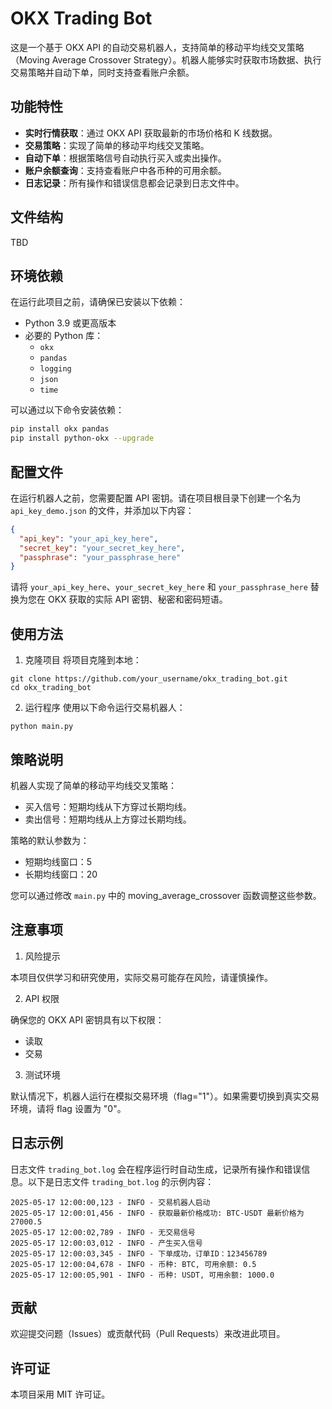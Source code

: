 # OKX Trading Bot

这是一个基于 OKX API 的自动交易机器人，支持简单的移动平均线交叉策略（Moving Average Crossover Strategy）。机器人能够实时获取市场数据、执行交易策略并自动下单，同时支持查看账户余额。

## 功能特性

- **实时行情获取**：通过 OKX API 获取最新的市场价格和 K 线数据。
- **交易策略**：实现了简单的移动平均线交叉策略。
- **自动下单**：根据策略信号自动执行买入或卖出操作。
- **账户余额查询**：支持查看账户中各币种的可用余额。
- **日志记录**：所有操作和错误信息都会记录到日志文件中。

## 文件结构
TBD

## 环境依赖

在运行此项目之前，请确保已安装以下依赖：

- Python 3.9 或更高版本
- 必要的 Python 库：
  - `okx`
  - `pandas`
  - `logging`
  - `json`
  - `time`

可以通过以下命令安装依赖：

```bash
pip install okx pandas
pip install python-okx --upgrade
```

## 配置文件

在运行机器人之前，您需要配置 API 密钥。请在项目根目录下创建一个名为 `api_key_demo.json` 的文件，并添加以下内容：

```json
{
  "api_key": "your_api_key_here",
  "secret_key": "your_secret_key_here",
  "passphrase": "your_passphrase_here"
}
```

请将 `your_api_key_here`、`your_secret_key_here` 和 `your_passphrase_here` 替换为您在 OKX 获取的实际 API 密钥、秘密和密码短语。

## 使用方法

1. 克隆项目
将项目克隆到本地：

```
git clone https://github.com/your_username/okx_trading_bot.git
cd okx_trading_bot
```

2. 运行程序
使用以下命令运行交易机器人：
```
python main.py
```

## 策略说明
机器人实现了简单的移动平均线交叉策略：

- 买入信号：短期均线从下方穿过长期均线。
- 卖出信号：短期均线从上方穿过长期均线。

策略的默认参数为：

- 短期均线窗口：5
- 长期均线窗口：20

您可以通过修改 `main.py` 中的 moving_average_crossover 函数调整这些参数。

## 注意事项
1. 风险提示

本项目仅供学习和研究使用，实际交易可能存在风险，请谨慎操作。

2. API 权限

确保您的 OKX API 密钥具有以下权限：

- 读取
- 交易

3. 测试环境

默认情况下，机器人运行在模拟交易环境（flag="1"）。如果需要切换到真实交易环境，请将 flag 设置为 "0"。

## 日志示例
日志文件 `trading_bot.log` 会在程序运行时自动生成，记录所有操作和错误信息。以下是日志文件 `trading_bot.log` 的示例内容：

```
2025-05-17 12:00:00,123 - INFO - 交易机器人启动
2025-05-17 12:00:01,456 - INFO - 获取最新价格成功: BTC-USDT 最新价格为 27000.5
2025-05-17 12:00:02,789 - INFO - 无交易信号
2025-05-17 12:00:03,012 - INFO - 产生买入信号
2025-05-17 12:00:03,345 - INFO - 下单成功，订单ID：123456789
2025-05-17 12:00:04,678 - INFO - 币种: BTC, 可用余额: 0.5
2025-05-17 12:00:05,901 - INFO - 币种: USDT, 可用余额: 1000.0
```

## 贡献
欢迎提交问题（Issues）或贡献代码（Pull Requests）来改进此项目。

## 许可证
本项目采用 MIT 许可证。
